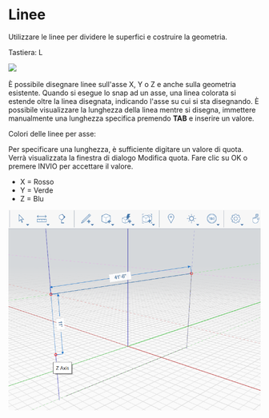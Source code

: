 # Linee

Utilizzare le linee per dividere le superfici e costruire la geometria.

Tastiera: L

![](../.gitbook/assets/line\_toolbar.png)

È possibile disegnare linee sull'asse X, Y o Z e anche sulla geometria esistente. Quando si esegue lo snap ad un asse, una linea colorata si estende oltre la linea disegnata, indicando l'asse su cui si sta disegnando. È possibile visualizzare la lunghezza della linea mentre si disegna, immettere manualmente una lunghezza specifica premendo **TAB** e inserire un valore.

Colori delle linee per asse:

Per specificare una lunghezza, è sufficiente digitare un valore di quota. Verrà visualizzata la finestra di dialogo Modifica quota. Fare clic su OK o premere INVIO per accettare il valore.

* X = Rosso
* Y = Verde
* Z = Blu

![](../.gitbook/assets/lines.png)
